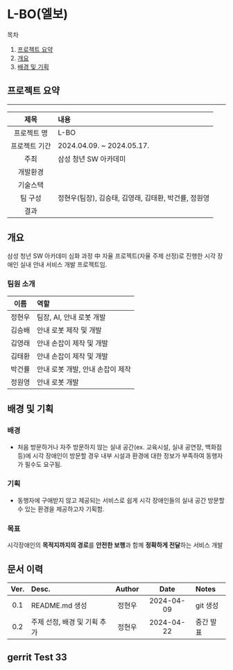 # L-BO(엘보)

목차
1. [프로젝트 요약](#프로젝트-요약)
2. [개요](#개요)
3. [배경 및 기획](#배경-및-기획)

## 프로젝트 요약
---
|제목|내용|
|:---:|:---|
|프로젝트 명|L-BO|
|프로젝트 기간|2024.04.09. ~ 2024.05.17.|
|주최|삼성 청년 SW 아카데미|
|개발환경||
|기술스택||
|팀 구성| 정현우(팀장), 김승태, 김영래, 김태환, 박건률, 정원영|
|결과||

## 개요
삼성 청년 SW 아카데미 심화 과정 中 자율 프로젝트(자율 주제 선정)로 진행한 시각 장애인 실내 안내 서비스 개발 프로젝트임.

### 팀원 소개
|이름|역할|
|:---:|:---|
|정현우|팀장, AI, 안내 로봇 개발|
|김승배|안내 로봇 제작 및 개발|
|김영래|안내 손잡이 제작 및 개발|
|김태환|안내 손잡이 제작 및 개발|
|박건률|안내 로봇 개발, 안내 손잡이 제작|
|정원영|안내 로봇 개발|

## 배경 및 기획
### 배경
- 처음 방문하거나 자주 방문하지 않는 실내 공간(ex. 교육시설, 실내 공연장, 백화점 등)에 시각 장애인이 방문할 경우 내부 시설과 환경에 대한 정보가 부족하여 동행자가 필수도 요구됨.

### 기획
- 동행자에 구애받지 않고 제공되는 서비스로 쉽게 시각 장애인들의 실내 공간 방문할 수 있는 환경을 제공하고자 기획함.

### 목표
시각장애인의 **목적지까지의 경로**를 **안전한 보행**과 함께 **정확하게 전달**하는 서비스 개발



## 문서 이력
|Ver.|Desc.|Author|Date|Notes|
|:---:|:---|:---:|:---:|:---|
|0.1|README.md 생성|정현우|2024-04-09|git 생성|
|0.2|주제 선정, 배경 및 기획 추가|정현우|2024-04-22|중간 발표|



## gerrit Test 33